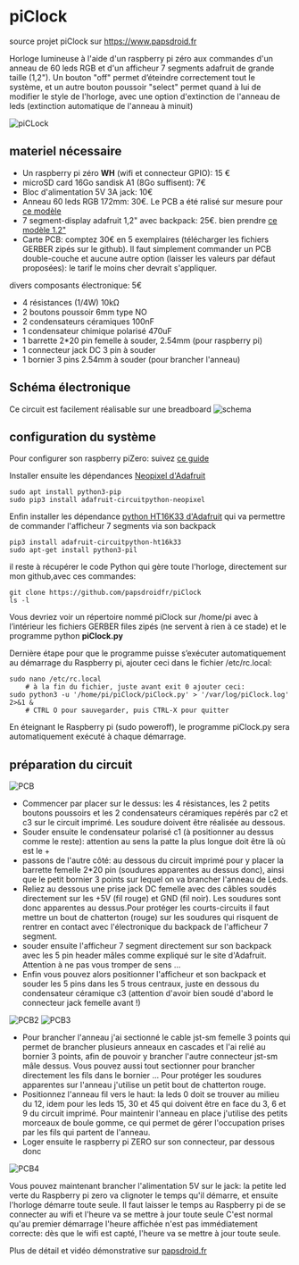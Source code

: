 # piClock
source projet piClock sur https://www.papsdroid.fr

Horloge lumineuse à l'aide d'un raspberry pi zéro aux commandes d'un anneau de 60 leds RGB et d'un afficheur 7 segments adafruit de grande taille (1,2"). Un bouton "off" permet d’éteindre correctement tout le système, et un autre bouton poussoir "select" permet quand à lui de modifier le style de l'horloge, avec une option d'extinction de l'anneau de leds (extinction automatique de l'anneau à minuit)

![piCLock](_docs/20200422_221658.jpg)


## materiel nécessaire

* Un raspberry pi zéro **WH** (wifi et connecteur GPIO): 15 €
* microSD card 16Go sandisk A1  (8Go suffisent): 7€
* Bloc d'alimentation 5V 3A jack: 10€
* Anneau 60 leds RGB 172mm: 30€. Le PCB a été ralisé sur mesure pour [ce modèle](https://www.amazon.fr/gp/product/B07PXDJV48/ref=ppx_yo_dt_b_asin_title_o09_s00?ie=UTF8&psc=1)
* 7 segment-display adafruit 1,2" avec backpack: 25€.  bien prendre [ce modèle 1.2"](https://www.amazon.fr/Adafruit-4-Digit-7-Segment-Display-Backpack/dp/B00XW2NSU2/ref=sr_1_2?__mk_fr_FR=%C3%85M%C3%85%C5%BD%C3%95%C3%91&dchild=1&keywords=Adafruit+1.2%22+4-Digit+7-Segment+Display+w%2FI2C+Backpack&qid=1587801674&s=computers&sr=1-2)
* Carte PCB: comptez 30€ en 5 exemplaires (télécharger les fichiers GERBER zipés sur le github). Il faut simplement commander un PCB double-couche et aucune autre option (laisser les valeurs par défaut proposées): le tarif le moins cher devrait s'appliquer.

divers composants électronique: 5€

* 4 résistances (1/4W) 10kΩ
* 2 boutons poussoir 6mm type NO
* 2 condensateurs céramiques 100nF
* 1 condensateur chimique polarisé 470uF
* 1 barrette 2*20 pin femelle à souder, 2.54mm (pour raspberry pi)
* 1 connecteur jack DC 3 pin à souder
* 1 bornier 3 pins 2.54mm à souder (pour brancher l'anneau)

## Schéma électronique
Ce circuit est facilement réalisable sur une breadboard
![schema](_docs/SchemaKicad.png)


## configuration du système

Pour configurer son raspberry piZero: suivez [ce guide](https://www.papsdroid.fr/post/configurer-pizero)

Installer ensuite les dépendances [Neopixel d'Adafruit](https://learn.adafruit.com/adafruit-neopixel-uberguide/python-circuitpython)

```bach
sudo apt install python3-pip
sudo pip3 install adafruit-circuitpython-neopixel
```

Enfin installer les dépendance [python HT16K33 d'Adafruit](https://learn.adafruit.com/adafruit-led-backpack/python-wiring-and-setup-d74df15e-c55c-487a-acce-a905497ef9db)
qui va permettre de commander l'afficheur 7 segments via son backpack

```bach
pip3 install adafruit-circuitpython-ht16k33
sudo apt-get install python3-pil
```

il reste à récupérer le code Python qui gère toute l'horloge, directement sur mon github,avec ces commandes:

```bach
git clone https://github.com/papsdroidfr/piClock
ls -l
```

Vous devriez voir un répertoire nommé piClock sur /home/pi avec à l’intérieur les fichiers GERBER files zipés (ne servent à rien à ce stade) 
et le programme python **piClock.py**


Dernière étape pour que le programme puisse s’exécuter automatiquement au démarrage du Raspberry pi, ajouter ceci dans le fichier /etc/rc.local:

```bach
sudo nano /etc/rc.local
    # à la fin du fichier, juste avant exit 0 ajouter ceci:
sudo python3 -u '/home/pi/piClock/piClock.py' > '/var/log/piClock.log' 2>&1 &
    # CTRL O pour sauvegarder, puis CTRL-X pour quitter
```

En éteignant le Raspberry pi (sudo poweroff), le programme piClock.py sera automatiquement exécuté à chaque démarrage.


## préparation du circuit

![PCB](_docs/20200425_115141_web.jpg)

* Commencer par placer sur le dessus: les 4 résistances, les 2 petits boutons poussoirs et les 2 condensateurs céramiques repérés par c2 et c3 sur le circuit imprimé. Les soudure doivent être réalisée au dessous.
* Souder ensuite le condensateur polarisé c1 (à positionner au dessus comme le reste): attention au sens la patte la plus longue doit être là où est le +
* passons de l'autre côté: au dessous du circuit imprimé pour y placer la barrette femelle 2*20 pin (soudures apparentes au dessus donc), ainsi que le petit bornier 3 points sur lequel on va brancher l'anneau de Leds.
* Reliez au dessous une prise jack DC femelle avec des câbles soudés directement sur les +5V (fil rouge) et GND (fil noir). Les soudures sont donc apparentes au dessus.Pour protéger les courts-circuits il faut mettre un bout de chatterton (rouge) sur les soudures qui risquent de rentrer en contact avec l'électronique du backpack de l'afficheur 7 segment.
* souder ensuite l'afficheur 7 segment directement sur son backpack avec les 5 pin header mâles comme expliqué sur le site d'Adafruit. Attention à ne pas vous tromper de sens ...
* Enfin vous pouvez alors positionner l'afficheur et son backpack et souder les 5 pins dans les 5 trous centraux, juste en dessous du condensateur céramique c3 (attention d'avoir bien soudé d'abord le connecteur jack femelle avant !)

![PCB2](_docs/20200425_115207_web.jpg)
![PCB3](_docs/20200425_115240_web.jpg)

* Pour brancher l'anneau j'ai sectionné le cable jst-sm femelle 3 points qui permet de brancher plusieurs anneaux en cascades et l'ai relié au bornier 3 points, afin de pouvoir y brancher l'autre connecteur jst-sm mâle dessus. Vous pouvez aussi tout sectionner pour brancher directement les fils dans le bornier ... Pour protéger les soudures apparentes sur l'anneau j'utilise un petit bout de chatterton rouge.
* Positionnez l'anneau fil vers le haut: la leds 0 doit se trouver au milieu du 12, idem pour les leds 15, 30 et 45 qui doivent être en face du 3, 6 et 9 du circuit imprimé. Pour maintenir l'anneau en place j'utilise des petits morceaux de boule gomme, ce qui permet de gérer l'occupation prises par les fils qui partent de l'anneau.
* Loger ensuite le raspberry pi ZERO sur son connecteur, par dessous donc

![PCB4](_docs/20200425_120923_web.jpg)

Vous pouvez maintenant brancher l'alimentation 5V sur le jack: 
la petite led verte du Raspberry pi zero va clignoter le temps qu'il démarre, et ensuite l'horloge démarre toute seule. 
Il faut laisser le temps au Raspberry pi de se connecter au wifi et l'heure va se mettre à jour toute seule 
C'est normal qu'au premier démarrage l'heure affichée n'est pas immédiatement correcte: dès que le wifi est capté, l'heure va se mettre à jour toute seule.

Plus de détail et vidéo démonstrative sur [papsdroid.fr](https://www.papsdroid.fr/post/piclock)



